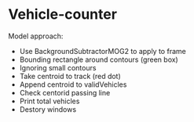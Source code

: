 # Vehicle-counter
Model approach:
- Use BackgroundSubtractorMOG2 to apply to frame
- Bounding rectangle around contours (green box)
- Ignoring small contours
- Take centroid to track (red dot)
- Append centroid to validVehicles
- Check centorid passing line
- Print total vehicles 
- Destory windows
